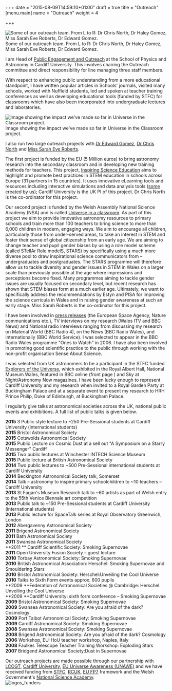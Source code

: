 +++
date = "2015-08-09T14:59:10+01:00"
draft = true
title = "Outreach"
[menu.main]
name = "Outreach"
weight = 4

+++


![Some of our outreach team.  From L to R: Dr Chris North, Dr Haley Gomez, Miss Sarah Eve Roberts, Dr Edward Gomez.][1]Some of our outreach team. From L to R: Dr Chris North, Dr Haley Gomez, Miss Sarah Eve Roberts, Dr Edward Gomez.

I am Head of [Public Engagement and Outreach][2] at the School of Physics and Astronomy in Cardiff University. This involves chairing the Outreach committee and direct responsibility for line managing three staff members.

With respect to enhancing public understanding from a more educational standpoint, I have written popular articles in Schools' journals, visited many schools, worked with Nuffield students, led and spoken at teacher training conferences as well as developing educational tools (funded by STFC) for classrooms which have also been incorporated into undergraduate lectures and laboratories.

![Image showing the impact we've made so far in Universe in the Classroom project.][3]Image showing the impact we've made so far in Universe in the Classroom project.

I also run two large outreach projects with [Dr Edward Gomez][4], [Dr Chris North][5] and [Miss Sarah Eve Roberts][6].

The first project is funded by the EU (5 Million euros) to bring astronomy research into the secondary classroom and in developing new training methods for teachers. This project, [Inspiring Science Education][7] aims to highlight and promote best practices in STEM education in schools across Europe (31 partners in 15 countries). It uses innovative eLearning tools and resources including interactive simulations and data analysis tools ([some][8] created by us); Cardiff University is the UK PI of this project. Dr Chris North is the co-ordinator for this project.

Our second project is funded by the Welsh Assembly National Science Academy (NSA) and is called [Universe in a classroom][9]. As part of this project we aim to provide innovative astronomy resources to primary schools and train more than 100 teachers to bring science to more than 6,000 children in modern, engaging ways. We aim to encourage all children, particularly those from under-served areas, to take an interest in STEM and foster their sense of global citizenship from an early age. We are aiming to change teacher and pupil gender biases by using a role model scheme (called STellAr Role modelS, STARS) by specifically using a much more diverse pool to draw inspirational science communicators from – undergraduates and postgraduates. The STARS programme will therefore allow us to tackle diversity and gender issues in STEM in Wales on a larger scale than previously possible at the age where impressions and perceptions become fixed. Many programmes aiming to tackle gender issues are usually focused on secondary level, but recent research has shown that STEM biases form at a much earlier age. Ultimately, we want to specifically address the recommendations by Estyn and PISA for improving the science curricula in Wales and in raising gender awareness at such an early stage. Miss Sarah Roberts is the co-ordinator for this project.

I have been involved in [press releases][10] (the European Space Agency, Nature communications etc.), TV interviews on my research (Wales ITV and BBC News) and National radio interviews ranging from discussing my research on Material World (BBC Radio 4), on the News (BBC Radio Wales), and internationally (BBC World Service). I was selected to appear in the BBC Radio Wales programme "Ones to Watch" in 2006. I have also been involved in promoting good scientific practice to the public through working with the non-profit organisation Sense About Science.

I was selected from UK astronomers to be a participant in the STFC funded [Explorers of the Universe][11], which exhibited in the Royal Albert Hall, National Museum Wales, featured in BBC online (front page ) and Sky at Night/Astronomy Now magazines. I have been lucky enough to represent Cardiff University and my research when invited to a Royal Garden Party at Buckingham Palace and at a separate event to present my research to HRH Prince Philip, Duke of Edinburgh, at Buckingham Palace.

I regularly give talks at astronomical societies across the UK, national public events and exhibitions. A full list of public talks is given below.

**2015** 3 Public style lecture to ~250 Pre-Sessional students at Cardiff University (international students)  
**2015** Bristol Astronomical Society  
**2015** Cotswolds Astronomical Society  
**2015** Public Lecture on Cosmic Dust at a sell out "A Symposium on a Starry Messenger" Cardiff  
**2015** Two public lectures at Winchester INTECH Science Museum  
**2015** Public lecture at British Astronomical Society  
**2014** Two public lectures to ~500 Pre-Sessional international students at Cardiff University  
**2014** Beckington Astronomical Society talk, Somerset  
**2014** Talk – astronomy to inspire primary schoolchildren to ~10 teachers – Cardiff University  
**2013** St Fagan's Museum Research talk to ~60 artists as part of Welsh entry to the 55th Venice Biennale art competition  
**2013** Public talk to ~150 Pre-Sessional students at Cardiff University (international students)  
**2013** Public lecture for SpaceTalk series at Royal Observatory Greenwich, London  
**2012** Abergavenny Astronomical Society  
**2011** Brigend Astronomical Society  
**2011** Bath Astronomical Society  
**2011** Swansea Astronomical Society  
**2011 ** Cardiff Scientific Society: Smoking Supernovae  
**2011** Open University Fusion Society – guest lecture  
**2010** Torbay Astronomical Society: Smoking Supernovae  
**2010** British Astronomical Association: Herschel: Smoking Supernovae and Smouldering Stars  
**2010** Bristol Astronomical Society: Herschel:Unveiling the Cool Universe  
**2010** Talks to Sixth Form events approx. 600 pupils  
**2009 **Federation of Astronomical Societies @ Cambridge: Herschel: Unveiling the Cool Universe  
**2009 **Cardiff University: sixth form conference – Smoking Supernovae  
**2009** Bristol Astronomical Society: Smoking Supernovae  
**2009** Swansea Astronomical Society: Are you afraid of the dark? Cosmology  
**2009** Port Talbot Astronomical Society: Smoking Supernovae  
**2009** Cardiff Astronomical Society: Smoking Supernovae  
**2008** Swansea Astronomical Society: Smoking Supernovae  
**2008** Brigend Astronomical Society: Are you afraid of the dark? Cosmology  
**2006** Workshop, EU-HoU teacher workshop, Naples, Italy  
**2008** Faulkes Telescope Teacher Training Workshop: Exploding Stars  
**2007** Bridgend Astronomical Society:Dust in Supernovae

Our outreach projects are made possible through our partnership with [LCOGT][12], [Cardiff University][13], [EU Universe Awareness (UNAWE)][14] and we have received funding from [STFC][15], [RCUK][16], [EU FP7][17] framework and the Welsh Government's [National Science Academy][18].  
![logos_funders][19]

[1]: http://haley.gomez.me.uk/wp-content/uploads/2010/04/outreach_team-300x199.jpg
[2]: http://blogs.cardiff.ac.uk/physicsoutreach/
[3]: http://haley.gomez.me.uk/wp-content/uploads/2010/04/impact_uniclass-300x296.jpg
[4]: http://lcogt.net/user/egomez
[5]: https://www.astro.cf.ac.uk/contactsandpeople/?page=full&amp;id=493
[6]: https://www.astro.cf.ac.uk/contactsandpeople/?page=full&amp;id=682
[7]: http://inspiring-science-education.net/
[8]: https://www.astro.cf.ac.uk/community/?page=education
[9]: http://blogs.cardiff.ac.uk/physicsoutreach/universe-in-the-classroom/
[10]: http://haley.gomez.me.uk/press-releases/ "Press releases"
[11]: http://news.bbc.co.uk/1/hi/sci/tech/8319044.stm
[12]: http://www.lcogt.net
[13]: http://www.cardiff.ac.uk
[14]: http://www.unawe.org/
[15]: http://www.stfc.ac.uk/home.aspx
[16]: http://www.rcuk.ac.uk/
[17]: http://ec.europa.eu/
[18]: http://wales.gov.uk/topics/businessandeconomy/csaw/nsa/?lang=en
[19]: http://haley.gomez.me.uk/wp-content/uploads/2010/04/logos_funders.jpg
  

